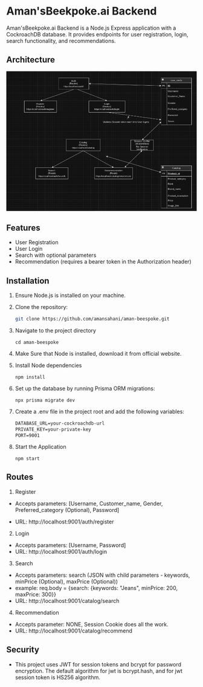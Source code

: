 # Aman'sBeekpoke.ai Backend

Aman'sBeekpoke.ai Backend is a Node.js Express application with a CockroachDB database. It provides endpoints for user registration, login, search functionality, and recommendations.

## Architecture 
<img title="a title" alt="Alt text" src="./assets/beespoke.png"/>

## Features

- User Registration
- User Login
- Search with optional parameters
- Recommendation (requires a bearer token in the Authorization header)

## Installation

1. Ensure Node.js is installed on your machine.
2. Clone the repository:

   ```bash
   git clone https://github.com/amansahani/aman-beespoke.git
   ```

3. Navigate to the project directory
    ```
    cd aman-beespoke
    ```
4. Make Sure that Node is installed, download it from official website.

5. Install Node dependencies
    ```
    npm install
    ```

6. Set up the database by running Prisma ORM migrations:
    ```
    npx prisma migrate dev
     ```

7. Create a .env file in the project root and add the following variables:
    ```
    DATABASE_URL=your-cockroachdb-url
    PRIVATE_KEY=your-private-key
    PORT=9001
    ```
8. Start the Application
    ```
    npm start
    ```
## Routes

1. Register

- Accepts parameters: [Username, Customer_name, Gender, Preferred_category (Optional), Password]

- URL: http://localhost:9001/auth/register

2. Login

- Accepts parameters: [Username, Password]
- URL: http://localhost:9001/auth/login

3. Search

- Accepts parameters: search (JSON with child parameters - keywords, minPrice (Optional), maxPrice (Optional))
- example: req.body = {search: {keywords: "Jeans", minPrice: 200, maxPrice: 300}}
- URL: http://localhost:9001/catalog/search

4. Recommendation

- Accepts parameter: NONE, Session Cookie does all the work.
- URL: http://localhost:9001/catalog/recommend

## Security

- This project uses JWT for session tokens and bcrypt for password encryption. The default algorithm for jwt is  bcrypt.hash, and for jwt session token is HS256 algorithm.